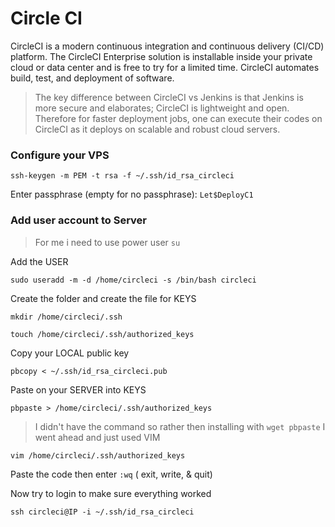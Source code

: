 # Circle CI

CircleCI is a modern continuous integration and continuous delivery (CI/CD) platform. The CircleCI Enterprise solution is installable inside your private cloud or data center and is free to try for a limited time. CircleCI automates build, test, and deployment of software.

> The key difference between CircleCI vs Jenkins is that Jenkins is more secure and elaborates; CircleCI is lightweight and open. Therefore for faster deployment jobs, one can execute their codes on CircleCI as it deploys on scalable and robust cloud servers.

### Configure your VPS

`ssh-keygen -m PEM -t rsa -f ~/.ssh/id_rsa_circleci`

Enter passphrase (empty for no passphrase): `Let$DeployC1`

### Add user account to Server

> For me i need to use power user `su`

Add the USER

`sudo useradd -m -d /home/circleci -s /bin/bash circleci`

Create the folder and create the file for KEYS

`mkdir /home/circleci/.ssh`

`touch /home/circleci/.ssh/authorized_keys`

Copy your LOCAL public key

`pbcopy < ~/.ssh/id_rsa_circleci.pub`

Paste on your SERVER into KEYS

`pbpaste > /home/circleci/.ssh/authorized_keys`

> I didn't have the command so rather then installing with `wget pbpaste` I went ahead and just used VIM

`vim /home/circleci/.ssh/authorized_keys`

Paste the code then enter `:wq` ( exit, write, & quit)

Now try to login to make sure everything worked

`ssh circleci@IP -i ~/.ssh/id_rsa_circleci`
